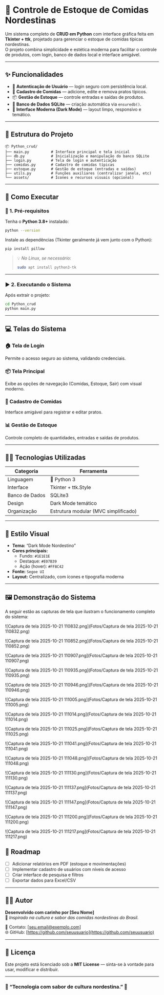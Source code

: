 # 🍲 Controle de Estoque de Comidas Nordestinas

Um sistema completo de **CRUD em Python** com interface gráfica feita em **Tkinter + ttk**, projetado para gerenciar o estoque de comidas típicas nordestinas.  
O projeto combina simplicidade e estética moderna para facilitar o controle de produtos, com login, banco de dados local e interface amigável.

---

## ✨ Funcionalidades

- 🔐 **Autenticação de Usuário** — login seguro com persistência local.  
- 🍛 **Cadastro de Comidas** — adicione, edite e remova pratos típicos.  
- 📦 **Gestão de Estoque** — controle entradas e saídas de produtos.  
- 🧾 **Banco de Dados SQLite** — criação automática via `ensuredb()`.  
- 🎨 **Interface Moderna (Dark Mode)** — layout limpo, responsivo e temático.  

---

## 🧱 Estrutura do Projeto

```
📦 Python_crud/
├── main.py          # Interface principal e tela inicial
├── db.py            # Inicialização e manipulação do banco SQLite
├── login.py         # Tela de login e autenticação
├── comidas.py       # Cadastro de comidas típicas
├── estoque.py       # Gestão de estoque (entradas e saídas)
├── utils.py         # Funções auxiliares (centralizar janela, etc)
└── assets/          # Ícones e recursos visuais (opcional)
```

---

## 🚀 Como Executar

### 🔧 1. Pré-requisitos

Tenha o **Python 3.8+** instalado:

```bash
python --version
```

Instale as dependências (Tkinter geralmente já vem junto com o Python):

```bash
pip install pillow
```

> 💡 *No Linux, se necessário:*
> ```bash
> sudo apt install python3-tk
> ```

---

### ▶️ 2. Executando o Sistema

Após extrair o projeto:

```bash
cd Python_crud
python main.py
```

---

## 💻 Telas do Sistema

### 🏠 Tela de Login
Permite o acesso seguro ao sistema, validando credenciais.

### 📦 Tela Principal
Exibe as opções de navegação (Comidas, Estoque, Sair) com visual moderno.

### 🍛 Cadastro de Comidas
Interface amigável para registrar e editar pratos.

### 📊 Gestão de Estoque
Controle completo de quantidades, entradas e saídas de produtos.

---

## 🧑‍💻 Tecnologias Utilizadas

| Categoria | Ferramenta |
|------------|-------------|
| Linguagem | 🐍 Python 3 |
| Interface | Tkinter + ttk.Style |
| Banco de Dados | SQLite3 |
| Design | Dark Mode temático |
| Organização | Estrutura modular (MVC simplificado) |

---

## 🎨 Estilo Visual

- **Tema:** “Dark Mode Nordestino”  
- **Cores principais:**  
  - Fundo: `#1E1E1E`  
  - Destaque: `#E07B39`  
  - Ação (hover): `#FF8C42`  
- **Fonte:** `Segoe UI`  
- **Layout:** Centralizado, com ícones e tipografia moderna  

---



## 🖼️ Demonstração do Sistema

A seguir estão as capturas de tela que ilustram o funcionamento completo do sistema:

![Captura de tela 2025-10-21 110832.png](Fotos/Captura de tela 2025-10-21 110832.png)

![Captura de tela 2025-10-21 110852.png](Fotos/Captura de tela 2025-10-21 110852.png)

![Captura de tela 2025-10-21 110907.png](Fotos/Captura de tela 2025-10-21 110907.png)

![Captura de tela 2025-10-21 110935.png](Fotos/Captura de tela 2025-10-21 110935.png)

![Captura de tela 2025-10-21 110946.png](Fotos/Captura de tela 2025-10-21 110946.png)

![Captura de tela 2025-10-21 111005.png](Fotos/Captura de tela 2025-10-21 111005.png)

![Captura de tela 2025-10-21 111014.png](Fotos/Captura de tela 2025-10-21 111014.png)

![Captura de tela 2025-10-21 111025.png](Fotos/Captura de tela 2025-10-21 111025.png)

![Captura de tela 2025-10-21 111041.png](Fotos/Captura de tela 2025-10-21 111041.png)

![Captura de tela 2025-10-21 111048.png](Fotos/Captura de tela 2025-10-21 111048.png)

![Captura de tela 2025-10-21 111130.png](Fotos/Captura de tela 2025-10-21 111130.png)

![Captura de tela 2025-10-21 111137.png](Fotos/Captura de tela 2025-10-21 111137.png)

![Captura de tela 2025-10-21 111147.png](Fotos/Captura de tela 2025-10-21 111147.png)

![Captura de tela 2025-10-21 111200.png](Fotos/Captura de tela 2025-10-21 111200.png)

![Captura de tela 2025-10-21 111217.png](Fotos/Captura de tela 2025-10-21 111217.png)

## 🧩 Roadmap

- [ ] Adicionar relatórios em PDF (estoque e movimentações)  
- [ ] Implementar cadastro de usuários com níveis de acesso  
- [ ] Criar interface de pesquisa e filtros  
- [ ] Exportar dados para Excel/CSV  

---

## 👨‍🍳 Autor

**Desenvolvido com carinho por [Seu Nome]**  
💬 *Inspirado na cultura e sabor das comidas nordestinas do Brasil.*  

📧 Contato: [seu.email@exemplo.com]  
🌐 GitHub: [https://github.com/seuusuario](https://github.com/seuusuario)

---

## 🪪 Licença

Este projeto está licenciado sob a **MIT License** — sinta-se à vontade para usar, modificar e distribuir.

---

### 🖤 “Tecnologia com sabor de cultura nordestina.” 🌵

